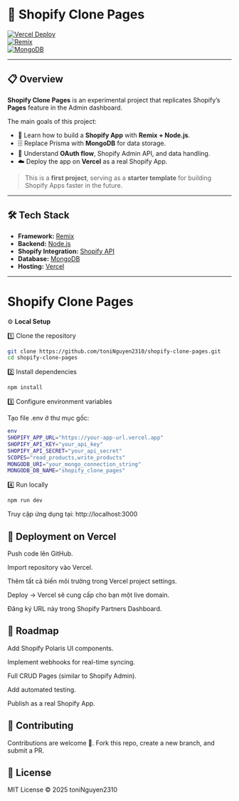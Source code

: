 # 🛒 Shopify Clone Pages

[![Vercel Deploy](https://img.shields.io/badge/Deploy-Vercel-black?logo=vercel)](https://vercel.com)  
[![Remix](https://img.shields.io/badge/Framework-Remix-000?logo=remix&logoColor=white)](https://remix.run)  
[![MongoDB](https://img.shields.io/badge/Database-MongoDB-green?logo=mongodb)](https://mongodb.com)

---

## 📋 Overview

**Shopify Clone Pages** is an experimental project that replicates Shopify’s **Pages** feature in the Admin dashboard.

The main goals of this project:

- 🚀 Learn how to build a **Shopify App** with **Remix + Node.js**.
- 🗄️ Replace Prisma with **MongoDB** for data storage.
- 🔑 Understand **OAuth flow**, Shopify Admin API, and data handling.
- ☁️ Deploy the app on **Vercel** as a real Shopify App.

> This is a **first project**, serving as a **starter template** for building Shopify Apps faster in the future.

---

## 🛠️ Tech Stack

- **Framework:** [Remix](https://remix.run)  
- **Backend:** [Node.js](https://nodejs.org)  
- **Shopify Integration:** [Shopify API](https://shopify.dev/docs/api)  
- **Database:** [MongoDB](https://www.mongodb.com)  
- **Hosting:** [Vercel](https://vercel.com)  

---

# Shopify Clone Pages

⚙️ **Local Setup**

1️⃣ Clone the repository

```bash
git clone https://github.com/toniNguyen2310/shopify-clone-pages.git
cd shopify-clone-pages
```
2️⃣ Install dependencies

```bash
npm install
```
3️⃣ Configure environment variables

Tạo file .env ở thư mục gốc:

```bash
env
SHOPIFY_APP_URL="https://your-app-url.vercel.app"
SHOPIFY_API_KEY="your_api_key"
SHOPIFY_API_SECRET="your_api_secret"
SCOPES="read_products,write_products"
MONGODB_URI="your_mongo_connection_string"
MONGODB_DB_NAME="shopify_clone_pages"
```

4️⃣ Run locally

```bash
npm run dev
```

Truy cập ứng dụng tại: http://localhost:3000


## 🚀 Deployment on Vercel

Push code lên GitHub.

Import repository vào Vercel.

Thêm tất cả biến môi trường trong Vercel project settings.

Deploy → Vercel sẽ cung cấp cho bạn một live domain.

Đăng ký URL này trong Shopify Partners Dashboard.


## 📌 Roadmap

Add Shopify Polaris UI components.

Implement webhooks for real-time syncing.

Full CRUD Pages (similar to Shopify Admin).

Add automated testing.

Publish as a real Shopify App.

## 🤝 Contributing

Contributions are welcome 🙌.
Fork this repo, create a new branch, and submit a PR.

## 📜 License

MIT License © 2025 toniNguyen2310





